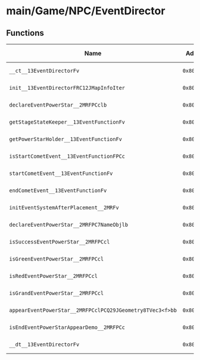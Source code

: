 # main/Game/NPC/EventDirector

## Functions

| Name | Address | Match % |
|------|---------|---------|
| `__ct__13EventDirectorFv` | `0x8029A300` | :x: (0.0%) |
| `init__13EventDirectorFRC12JMapInfoIter` | `0x8029A35C` | :x: (0.0%) |
| `declareEventPowerStar__2MRFPCclb` | `0x8029A420` | :x: (0.0%) |
| `getStageStateKeeper__13EventFunctionFv` | `0x8029A480` | :x: (0.0%) |
| `getPowerStarHolder__13EventFunctionFv` | `0x8029A4AC` | :x: (0.0%) |
| `isStartCometEvent__13EventFunctionFPCc` | `0x8029A4D8` | :x: (0.0%) |
| `startCometEvent__13EventFunctionFv` | `0x8029A518` | :x: (0.0%) |
| `endCometEvent__13EventFunctionFv` | `0x8029A55C` | :x: (0.0%) |
| `initEventSystemAfterPlacement__2MRFv` | `0x8029A5A0` | :x: (0.0%) |
| `declareEventPowerStar__2MRFPC7NameObjlb` | `0x8029A5D0` | :x: (0.0%) |
| `isSuccessEventPowerStar__2MRFPCcl` | `0x8029A62C` | :x: (0.0%) |
| `isGreenEventPowerStar__2MRFPCcl` | `0x8029A67C` | :x: (0.0%) |
| `isRedEventPowerStar__2MRFPCcl` | `0x8029A6CC` | :x: (0.0%) |
| `isGrandEventPowerStar__2MRFPCcl` | `0x8029A71C` | :x: (0.0%) |
| `appearEventPowerStar__2MRFPCclPCQ29JGeometry8TVec3<f>bb` | `0x8029A76C` | :x: (0.0%) |
| `isEndEventPowerStarAppearDemo__2MRFPCc` | `0x8029A7D4` | :x: (0.0%) |
| `__dt__13EventDirectorFv` | `0x8029A818` | :x: (0.0%) |
